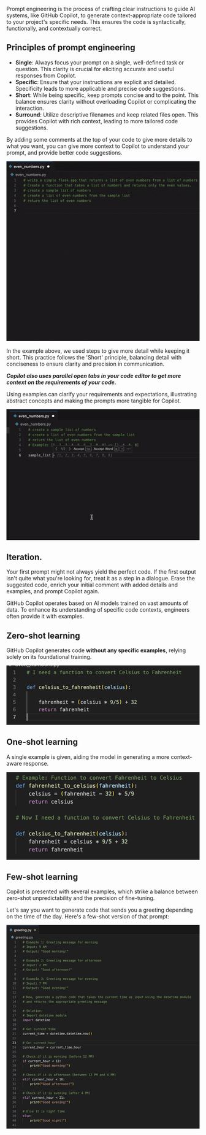 Prompt engineering is the process of crafting clear instructions to guide AI systems, like GitHub Copilot, to generate context-appropriate code tailored to your project's specific needs. This ensures the code is syntactically, functionally, and contextually correct.

## Principles of prompt engineering

- **Single**: Always focus your prompt on a single, well-defined task or question. This clarity is crucial for eliciting accurate and useful responses from Copilot.
- **Specific**: Ensure that your instructions are explicit and detailed. Specificity leads to more applicable and precise code suggestions.
- **Short**: While being specific, keep prompts concise and to the point. This balance ensures clarity without overloading Copilot or complicating the interaction.
- **Surround**: Utilize descriptive filenames and keep related files open. This provides Copilot with rich context, leading to more tailored code suggestions.

By adding some comments at the top of your code to give more details to what you want, you can give more context to Copilot to understand your prompt, and provide better code suggestions.

![context example](https://github.com/codess-aus/GitHub-Copilot-Certification/blob/799ac0f6224a736a02b9ebee0021021d727aeebf/images/context.gif)

In the example above, we used steps to give more detail while keeping it short. This practice follows the 'Short' principle, balancing detail with conciseness to ensure clarity and precision in communication.

***Copilot also uses parallel open tabs in your code editor to get more context on the requirements of your code.***

Using examples can clarify your requirements and expectations, illustrating abstract concepts and making the prompts more tangible for Copilot.

![Example esample](https://github.com/codess-aus/GitHub-Copilot-Certification/blob/2ea2c5ec23f586c6c13bde62d8a63f84e81899ea/images/examples.gif)

## Iteration. 

Your first prompt might not always yield the perfect code. If the first output isn't quite what you're looking for, treat it as a step in a dialogue. Erase the suggested code, enrich your initial comment with added details and examples, and prompt Copilot again.

GitHub Copilot operates based on AI models trained on vast amounts of data. To enhance its understanding of specific code contexts, engineers often provide it with examples.

## Zero-shot learning
GitHub Copilot generates code **without any specific examples**, relying solely on its foundational training. 

![zero shot example](https://github.com/codess-aus/GitHub-Copilot-Certification/blob/2db7fa3b1e34e0eb54bb334d1e7199d2b0ebe80f/images/zeroshot.png)

## One-shot learning
A single example is given, aiding the model in generating a more context-aware response. 

![one shot example](https://github.com/codess-aus/GitHub-Copilot-Certification/blob/2db7fa3b1e34e0eb54bb334d1e7199d2b0ebe80f/images/oneshot.png)

## Few-shot learning

Copilot is presented with several examples, which strike a balance between zero-shot unpredictability and the precision of fine-tuning. 

Let's say you want to generate code that sends you a greeting depending on the time of the day. Here's a few-shot version of that prompt:

![Few Shot example](https://github.com/codess-aus/GitHub-Copilot-Certification/blob/2db7fa3b1e34e0eb54bb334d1e7199d2b0ebe80f/images/fewshot.png)


